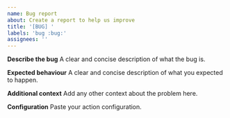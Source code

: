 ```yaml
---
name: Bug report
about: Create a report to help us improve
title: '[BUG] '
labels: 'bug :bug:'
assignees: ''
---
```


**Describe the bug**
A clear and concise description of what the bug is.

**Expected behaviour**
A clear and concise description of what you expected to happen.

**Additional context**
Add any other context about the problem here.

**Configuration**
Paste your action configuration.
